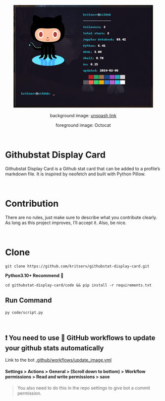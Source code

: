 <div align="center">
<img src="githubstat_card.png">

background image: <a href="https://unsplash.com/photos/two-tents-set-up-in-the-desert-under-a-night-sky-yUcH008GS6A">unspash link</a>

foreground image: Octocat

</div>
<br>

# Githubstat Display Card 

Githubstat Display Card is a Github stat card that can be added to a profile’s markdown file. It is inspired by neofetch and built with Python Pillow.

<br>

# Contribution

There are no rules, just make sure to describe what you contribute clearly. As long as this project improves, I’ll accept it. Also, be nice.

<br>

# Clone

```
git clone https://github.com/kritserv/githubstat-display-card.git
```

**Python3.10+ Recommend** 🐍

```
cd githubstat-display-card/code && pip install -r requirements.txt
```

## Run Command

```
py code/script.py
```

<br>

## ❗ You need to use 🤖 GitHub workflows to update your github stats automatically

Link to the bot <a href="/.github/workflows/update_image.yml">.github/workflows/update_image.yml</a>

#### Settings > Actions > General > (Scroll down to bottom) > Workflow permissions > Read and write permissions > save

> You also need to do this in the repo settings to give bot a commit permission.
